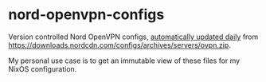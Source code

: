 # nord-openvpn-configs

Version controlled Nord OpenVPN configs, [automatically updated daily](https://github.com/jonascarpay/nix/blob/master/system/nord-openvpn-configs.nix) from https://downloads.nordcdn.com/configs/archives/servers/ovpn.zip.

My personal use case is to get an immutable view of these files for my NixOS configuration.
